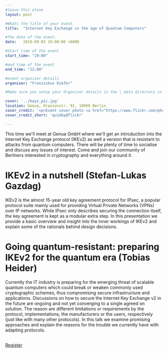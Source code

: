 ```yaml
---
#leave this alone
layout: post

#Whats the title of your event.
title:  "Internet Key Exchange in the age of Quantum Computers"

#The date of the event.
date:   2019-09-03 19:00:00 +0000

#Start time of the event
start_time: "19:00"

#end time of the event
end_time: "22:00"

#event organiser details
organiser: "Franziskus Kiefer"

#Make sure you setup your Organiser details in the \_data directory in the organisers.yml file

cover: '../keys_pic.jpg'
location: Genua, Oranienstr. 91, 10969 Berlin
cover_credit: '<p>Event cover photo <a href="https://www.flickr.com/photos/92388598@N00/3409764296">"Keys"</a><span> by <a href="https://www.flickr.com/photos/92388598@N00">quimby</a></span> is licensed under <a href="https://creativecommons.org/licenses/by-nc-sa/2.0/?ref=ccsearch&atype=html" style="margin-right: 5px;">CC BY-NC-SA 2.0</a><a href="https://creativecommons.org/licenses/by-nc-sa/2.0/?ref=ccsearch&atype=html" target="_blank" rel="noopener noreferrer" style="display: inline-block;white-space: none;opacity: .7;margin-top: 2px;margin-left: 3px;height: 22px !important;"><img style="height: inherit;margin-right: 3px;display: inline-block;" src="https://search.creativecommons.org/static/img/cc_icon.svg" /><img style="height: inherit;margin-right: 3px;display: inline-block;" src="https://search.creativecommons.org/static/img/cc-by_icon.svg" /><img style="height: inherit;margin-right: 3px;display: inline-block;" src="https://search.creativecommons.org/static/img/cc-nc_icon.svg" /><img style="height: inherit;margin-right: 3px;display: inline-block;" src="https://search.creativecommons.org/static/img/cc-sa_icon.svg" /></a></p>'
cover_credit_short: 'quimby@flickr'

---
```


This time we'll meet at Genua GmbH where we'll get an introduction into the Internet Key Exchange protocol (IKEv2) as well a version that is resistant to attacks from quantum computers.
There will be plenty of time to socialise and discuss any issues of interest.
Come and join our community of Berliners interested in cryptography and everything around it.

# IKEv2 in a nutshell (Stefan-Lukas Gazdag)

IKEv2 is the almost 15-year old key agreement protocol for IPsec, a popular protocol suite mainly used for providing Virtual Private Networks (VPNs) over IP networks.
While IPsec only describes securing the connection itself, the key agreement is kept as a modular extra step.
In this presentation we provide a basic overview and insight into the inner workings of IKEv2 and explain some of the rationals behind design decisions.

# Going quantum-resistant: preparing IKEv2 for the quantum era (Tobias Heider)

Currently the IT industry is preparing for the emerging threat of scalable quantum computers which could break or weaken commonly used cryptographic schemes, thus compromising secure infrastructure and applications.
Discussions on how to secure the Internet Key Exchange v2 in the future are ongoing and not yet converging to a single agreed on solution.
The reason are different limitations or requirements by the protocol, implementations, the manufacturers or the users, respectively (just like with many other protocols).
In this talk we examine promising approaches and explain the reasons for the trouble we currently have with adapting protocols.

<br/>
<a href='https://www.eventbrite.co.uk/e/internet-key-exchange-in-the-age-of-quantum-computers-tickets-63857924772?ref=estw' class="button button-primary">Register</a>
